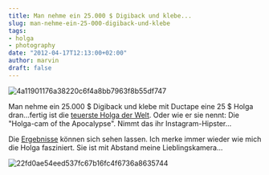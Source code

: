 ```yaml
---
title: Man nehme ein 25.000 $ Digiback und klebe...
slug: man-nehme-ein-25-000-digiback-und-klebe
tags:
- holga
- photography
date: "2012-04-17T12:13:00+02:00"
author: marvin
draft: false
---
```

![4a11901176a38220c6f4a8bb7963f8b55df747](/images/4a11901176a38220c6f4a8bb7963f8b55df747.jpg)

Man nehme ein 25.000 \$ Digiback und klebe mit Ductape eine 25 \$ Holga
dran...fertig ist die [teuerste Holga der Welt](http://goo.gl/ywdDR).
Oder wie er sie nennt: Die "Holga-cam of the Apocalypse". Nimmt das ihr
Instagram-Hipster...

Die
[Ergebnisse](http://www.flickr.com/photos/rofimike/sets/72157603026422991/with/1926585145/)
können sich sehen lassen. Ich merke immer wieder wie mich die Holga
fasziniert. Sie ist mit Abstand meine Lieblingskamera...

![22fd0ae54eed537fc67b16fc4f6736a8635744](/images/22fd0ae54eed537fc67b16fc4f6736a8635744.jpg)